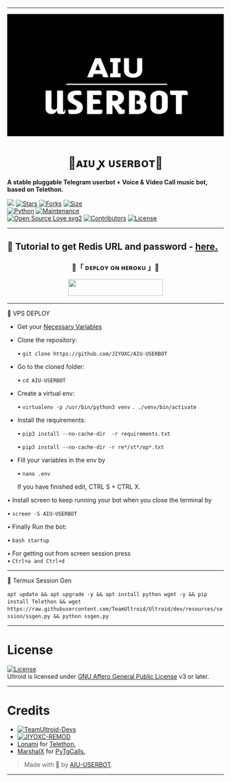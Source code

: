 ----
<p align="center">
  <img src="https://github.com/JIYOXC/AIU-USERBOT/blob/main/resources/extras/inline.jpg" alt="TeamUltroid Logo">
</p>
<h1 align="center">
  <b>💠ᴀɪᴜ ꭙ ᴜꜱᴇʀʙᴏᴛ💠</b>
</h1>

<b>A stable pluggable Telegram userbot + Voice & Video Call music bot, based on Telethon.</b>

[![](https://img.shields.io/badge/AIU-v1.0-crimson)](#)
[![Stars](https://img.shields.io/github/stars/JIYOXC/AIU-USERBOT?style=flat-square&color=yellow)](https://github.com/JIYOXC/AIU-USERBOT/stargazers)
[![Forks](https://img.shields.io/github/forks/JIYOXC/AIU-USERBOT?style=flat-square&color=orange)](https://github.com/JIYOXC/AIU-USERBOTd/fork)
[![Size](https://img.shields.io/github/repo-size/JIYOXC/AIU-USERBOT?style=flat-square&color=green)](https://github.com/JIYOXC/AIU-USERBOT/)   
[![Python](https://img.shields.io/badge/Python-v3.10.3-blue)](https://www.python.org/)
[![Maintenance](https://img.shields.io/badge/Maintained%3F-yes-green.svg)](https://github.com/JIYOXC/AIU-USERBOT/graphs/commit-activity)   
[![Open Source Love svg2](https://badges.frapsoft.com/os/v2/open-source.svg?v=103)](https://github.com/JIYOXC/AIU-USERBOT)
[![Contributors](https://img.shields.io/github/contributors/JIYOXC/AIU-USERBOT?style=flat-square&color=green)](https://github.com/JIYOXC/AIU-USERBOT/graphs/contributors)
[![License](https://img.shields.io/badge/License-AGPL-blue)](https://github.com/JIYOXC/AIU-USERBOT/blob/main/LICENSE)   

----


💠 Tutorial to get Redis URL and password - [here.](./resources/extras/redistut.md)
---

<h3 align="center">
    💠「 ᴅᴇᴩʟᴏʏ ᴏɴ ʜᴇʀᴏᴋᴜ 」💠
</h3>

<p align="center"><a href="https://dashboard.heroku.com/new?template=https://github.com/JIYOXC/AIU-USERBOT"> <img src="https://img.shields.io/badge/Deploy%20On%20Heroku-black?style=for-the-badge&logo=heroku" width="220" height="38.45"/></a></p>

----

💠 VPS DEPLOY 
- Get your [Necessary Variables](https://github.com/JIYOXC/AIU-USERBOT/blob/main/.env.sample)

- Clone the repository:    

  • `git clone https://github.com/JIYOXC/AIU-USERBOT`

- Go to the cloned folder:    

  • `cd AIU-USERBOT`

- Create a virtual env:      

  • `virtualenv -p /usr/bin/python3 venv`
    `. ./venv/bin/activate`

- Install the requirements:

  • `pip3 install --no-cache-dir  -r requirements.txt`

  • `pip3 install --no-cache-dir -r re*/st*/op*.txt`
  

- Fill your variables in the env by

  • `nano .env` 

  If you have finished edit, CTRL S + CTRL X.

• Install screen to keep running your bot when you close the terminal by 
  
  • `screen -S AIU-USERBOT`

• Finally Run the bot:
  
  • `bash startup`

• For getting out from screen session press    
• `Ctrl+a and Ctrl+d`

---
💠 Termux Session Gen

`apt update && apt upgrade -y && apt install python wget -y && pip install Telethon && wget https://raw.githubusercontent.com/TeamUltroid/Ultroid/dev/resources/session/ssgen.py && python ssgen.py`

---

# License
[![License](https://www.gnu.org/graphics/agplv3-155x51.png)](LICENSE)   
Ultroid is licensed under [GNU Affero General Public License](https://www.gnu.org/licenses/agpl-3.0.en.html) v3 or later.

---

# Credits
* [![TeamUltroid-Devs](https://img.shields.io/static/v1?label=Teamultroid&message=devs&color=critical)](https://t.me/@xditya)
* [![JIYOXC-REMOD](https://img.shields.io/static/v1?label=JIYOXC&message=REMOD&color=critical)](https://t.me/@REVAIU)
* [Lonami](https://github.com/LonamiWebs/) for [Telethon.](https://github.com/LonamiWebs/Telethon)
* [MarshalX](https://github.com/MarshalX) for [PyTgCalls.](https://github.com/MarshalX/tgcalls)

> Made with 💠 by [AIU-USERBOT](https://t.me/aiusupportt).    
----
